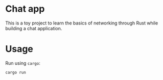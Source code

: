 # Chat app

This is a toy project to learn the basics of networking through Rust while building a chat application.

# Usage

Run using `cargo`:

```
cargo run
```